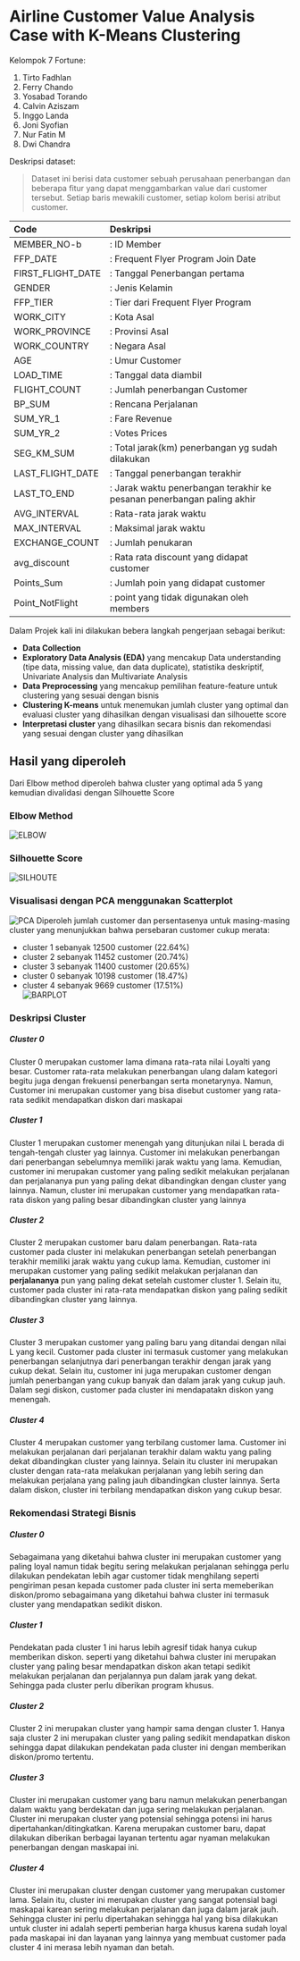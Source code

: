 # Airline Customer Value Analysis Case with K-Means Clustering  
Kelompok 7 Fortune:  
1. Tirto Fadhlan
2. Ferry Chando 
3. Yosabad Torando
4. Calvin Aziszam
5. Inggo Landa 
6. Joni Syofian 
7. Nur Fatin M 
8. Dwi Chandra

Deskripsi dataset:  
> Dataset ini berisi data customer sebuah perusahaan penerbangan dan beberapa fitur yang dapat menggambarkan value dari customer tersebut. Setiap baris mewakili customer, setiap kolom berisi atribut customer.

| Code         | Deskripsi |
|:--------------|:-----|
|MEMBER_NO-b   | : ID Member|
|FFP_DATE    |: Frequent Flyer Program Join Date|
|FIRST_FLIGHT_DATE  |: Tanggal Penerbangan pertama|
|GENDER  |: Jenis Kelamin|
|FFP_TIER | : Tier dari Frequent Flyer Program|
|WORK_CITY | : Kota Asal|
|WORK_PROVINCE | : Provinsi Asal|
|WORK_COUNTRY | : Negara Asal|
|AGE | : Umur Customer|
|LOAD_TIME | : Tanggal data diambil|
|FLIGHT_COUNT | : Jumlah penerbangan Customer|
|BP_SUM | : Rencana Perjalanan|
|SUM_YR_1 | : Fare Revenue|
|SUM_YR_2 | : Votes Prices|
|SEG_KM_SUM | : Total jarak(km) penerbangan yg sudah dilakukan|
|LAST_FLIGHT_DATE | : Tanggal penerbangan terakhir|
|LAST_TO_END | : Jarak waktu penerbangan terakhir ke pesanan penerbangan paling akhir|
|AVG_INTERVAL | : Rata-rata jarak waktu|
|MAX_INTERVAL | : Maksimal jarak waktu|
|EXCHANGE_COUNT | : Jumlah penukaran|
|avg_discount | : Rata rata discount yang didapat customer|
|Points_Sum | : Jumlah poin yang didapat customer |
|Point_NotFlight | : point yang tidak digunakan oleh members |    

Dalam Projek kali ini dilakukan bebera langkah pengerjaan sebagai berikut:   
* **Data Collection**
* **Exploratory Data Analysis (EDA)** yang mencakup Data understanding (tipe data, missing value, dan data duplicate), statistika deskriptif, Univariate Analysis dan Multivariate Analysis
* **Data Preprocessing** yang mencakup pemilihan feature-feature untuk clustering yang sesuai dengan bisnis
* **Clustering K-means** untuk menemukan jumlah cluster yang optimal dan evaluasi cluster yang dihasilkan dengan visualisasi dan silhouette score
* **Interpretasi cluster** yang dihasilkan secara bisnis dan rekomendasi yang sesuai dengan cluster yang dihasilkan  

## Hasil yang diperoleh
Dari Elbow method diperoleh bahwa cluster yang optimal ada 5 yang kemudian divalidasi dengan Silhouette Score  
### Elbow Method
![ELBOW](https://user-images.githubusercontent.com/78085127/200121096-c5b531d3-e521-496f-9a45-c29811cf6b78.png)
### Silhouette Score
![SILHOUTE](https://user-images.githubusercontent.com/78085127/200121138-a157e414-6cd9-48a9-bc32-1a4241467cb1.png)

### Visualisasi dengan PCA menggunakan Scatterplot
![PCA](https://user-images.githubusercontent.com/78085127/200120890-f0a55890-4a73-4872-9e83-6e3886d4d85c.png)
Diperoleh jumlah customer dan persentasenya untuk masing-masing cluster yang menunjukkan bahwa persebaran customer cukup merata:
* cluster 1	sebanyak 12500 customer (22.64%)
*	cluster 2	sebanyak 11452 customer (20.74%)
*	cluster 3	sebanyak 11400 customer (20.65%)
*	cluster 0	sebanyak 10198 customer (18.47%)
*	cluster 4	sebanyak 9669	 customer (17.51%)  
![BARPLOT](https://user-images.githubusercontent.com/78085127/200120923-23165f74-fd0f-4fa6-8c96-c9e9c4c1f752.png)
### Deskripsi Cluster
##### Cluster 0
Cluster 0 merupakan customer lama dimana rata-rata nilai Loyalti yang besar. Customer rata-rata melakukan penerbangan ulang dalam kategori begitu juga dengan frekuensi penerbangan serta monetarynya. Namun, Customer ini merupakan customer yang bisa disebut customer yang rata-rata sedikit mendapatkan diskon dari maskapai  
##### Cluster 1
Cluster 1 merupakan customer menengah yang ditunjukan nilai L berada di tengah-tengah cluster yag lainnya. Customer ini melakukan penerbangan dari penerbangan sebelumnya memiliki jarak waktu yang lama. Kemudian, customer ini merupakan customer yang paling sedikit melakukan perjalanan dan perjalananya pun yang paling dekat dibandingkan dengan cluster yang lainnya. Namun, cluster ini merupakan customer yang mendapatkan rata-rata diskon yang paling besar dibandingkan cluster yang lainnya  
##### Cluster 2
Cluster 2 merupakan customer baru dalam penerbangan. Rata-rata customer pada cluster ini melakukan penerbangan setelah penerbangan terakhir memiliki jarak waktu yang cukup lama. Kemudian, customer ini merupakan customer yang paling sedikit melakukan perjalanan dan **perjalananya** pun yang paling dekat setelah customer cluster 1. Selain itu, customer pada cluster ini rata-rata mendapatkan diskon yang paling sedikit dibandingkan cluster yang lainnya.
##### Cluster 3
Cluster 3 merupakan customer yang paling baru yang ditandai dengan nilai L yang kecil. Customer pada cluster ini termasuk customer yang melakukan penerbangan selanjutnya dari penerbangan terakhir dengan jarak yang cukup dekat. Selain itu, customer ini juga merupakan customer dengan jumlah penerbangan yang cukup banyak dan dalam jarak yang cukup jauh. Dalam segi diskon, customer pada cluster ini mendapatakn diskon yang menengah.
##### Cluster 4
Cluster 4 merupakan customer yang terbilang customer lama. Customer ini melakukan perjalanan dari perjalanan terakhir dalam waktu yang paling dekat dibandingkan cluster yang lainnya. Selain itu cluster ini merupakan cluster dengan rata-rata melakukan perjalanan yang lebih sering dan melakukan perjalana yang paling jauh dibandingkan cluster lainnya. Serta dalam diskon, cluster ini terbilang mendapatkan diskon yang cukup besar.  

### Rekomendasi Strategi Bisnis
##### Cluster 0
Sebagaimana yang diketahui bahwa cluster ini merupakan customer yang paling loyal namun tidak begitu sering melakukan perjalanan sehingga perlu dilakukan pendekatan lebih agar customer tidak menghilang seperti pengiriman pesan kepada customer pada cluster ini serta memeberikan diskon/promo sebagaimana yang diketahui bahwa cluster ini termasuk cluster yang mendapatkan sedikit diskon.  
##### Cluster 1
Pendekatan pada cluster 1 ini harus lebih agresif tidak hanya cukup memberikan diskon. seperti yang diketahui bahwa cluster ini merupakan cluster yang paling besar mendapatkan diskon akan tetapi sedikit melakukan perjalanan dan perjalannya pun dalam jarak yang dekat. Sehingga pada cluster perlu diberikan program khusus.  
##### Cluster 2  
Cluster 2 ini merupakan cluster yang hampir sama dengan cluster 1. Hanya saja cluster 2 ini merupakan cluster yang paling sedikit mendapatkan diskon sehingga dapat dilakukan pendekatan pada cluster ini dengan memberikan diskon/promo tertentu.   
##### Cluster 3
Cluster ini merupakan customer yang baru namun melakukan penerbangan dalam waktu yang berdekatan dan juga sering melakukan perjalanan. Cluster ini merupakan cluster yang potensial sehingga potensi ini harus dipertahankan/ditingkatkan. Karena merupakan customer baru, dapat dilakukan diberikan berbagai layanan tertentu agar nyaman melakukan penerbangan dengan maskapai ini.  
##### Cluster 4
Cluster ini merupakan cluster dengan customer yang merupakan customer lama. Selain itu, cluster ini merupakan cluster yang sangat potensial bagi maskapai karean sering melakukan perjalanan dan juga dalam jarak jauh. Sehingga cluster ini perlu dipertahakan sehingga hal yang bisa dilakukan untuk cluster ini adalah seperti pemberian harga khusus karena sudah loyal pada maskapai ini dan layanan yang lainnya yang membuat customer pada cluster 4 ini merasa lebih nyaman dan betah.  


